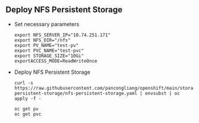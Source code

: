 ## Deploy NFS Persistent Storage

* Set necessary parameters

  ```
  export NFS_SERVER_IP="10.74.251.171"
  export NFS_DIR="/nfs"
  export PV_NAME="test-pv"
  export PVC_NAME="test-pvc"
  export STORAGE_SIZE="10Gi"
  exportACCESS_MODE=ReadWriteOnce
  ```
  
* Deploy NFS Persistent Storage
  ```
  curl -s https://raw.githubusercontent.com/pancongliang/openshift/main/storage/nfs-persistent-storage/nfs-persistent-storage.yaml | envsubst | oc apply -f -

  oc get pv
  oc get pvc
  ```
